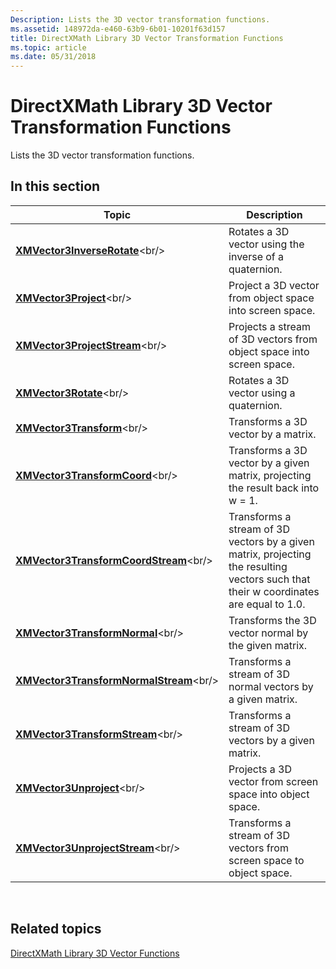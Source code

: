 ```yaml
---
Description: Lists the 3D vector transformation functions.
ms.assetid: 148972da-e460-63b9-6b01-10201f63d157
title: DirectXMath Library 3D Vector Transformation Functions
ms.topic: article
ms.date: 05/31/2018
---
```


# DirectXMath Library 3D Vector Transformation Functions

Lists the 3D vector transformation functions.

## In this section



| Topic                                                                               | Description                                                                                                                                      |
|-------------------------------------------------------------------------------------|--------------------------------------------------------------------------------------------------------------------------------------------------|
| [**XMVector3InverseRotate**](https://msdn.microsoft.com/en-us/library/Ee420818(v=VS.85).aspx)<br/>                 | Rotates a 3D vector using the inverse of a quaternion.<br/>                                                                                |
| [**XMVector3Project**](https://msdn.microsoft.com/en-us/library/Ee420934(v=VS.85).aspx)<br/>                             | Project a 3D vector from object space into screen space.<br/>                                                                              |
| [**XMVector3ProjectStream**](https://msdn.microsoft.com/en-us/library/Hh404776(v=VS.85).aspx)<br/>                 | Projects a stream of 3D vectors from object space into screen space.<br/>                                                                  |
| [**XMVector3Rotate**](https://msdn.microsoft.com/en-us/library/Ee420941(v=VS.85).aspx)<br/>                               | Rotates a 3D vector using a quaternion.<br/>                                                                                               |
| [**XMVector3Transform**](https://msdn.microsoft.com/en-us/library/Ee420942(v=VS.85).aspx)<br/>                         | Transforms a 3D vector by a matrix.<br/>                                                                                                   |
| [**XMVector3TransformCoord**](https://msdn.microsoft.com/en-us/library/Ee420943(v=VS.85).aspx)<br/>               | Transforms a 3D vector by a given matrix, projecting the result back into w = 1.<br/>                                                      |
| [**XMVector3TransformCoordStream**](https://msdn.microsoft.com/en-us/library/Hh404778(v=VS.85).aspx)<br/>   | Transforms a stream of 3D vectors by a given matrix, projecting the resulting vectors such that their w coordinates are equal to 1.0.<br/> |
| [**XMVector3TransformNormal**](https://msdn.microsoft.com/en-us/library/Ee420945(v=VS.85).aspx)<br/>             | Transforms the 3D vector normal by the given matrix.<br/>                                                                                  |
| [**XMVector3TransformNormalStream**](https://msdn.microsoft.com/en-us/library/Hh404779(v=VS.85).aspx)<br/> | Transforms a stream of 3D normal vectors by a given matrix.<br/>                                                                           |
| [**XMVector3TransformStream**](https://msdn.microsoft.com/en-us/library/Hh404780(v=VS.85).aspx)<br/>             | Transforms a stream of 3D vectors by a given matrix.<br/>                                                                                  |
| [**XMVector3Unproject**](https://msdn.microsoft.com/en-us/library/Ee420949(v=VS.85).aspx)<br/>                         | Projects a 3D vector from screen space into object space.<br/>                                                                             |
| [**XMVector3UnprojectStream**](https://msdn.microsoft.com/en-us/library/Hh404782(v=VS.85).aspx)<br/>             | Transforms a stream of 3D vectors from screen space to object space.<br/>                                                                  |



 

## Related topics

<dl> <dt>

[DirectXMath Library 3D Vector Functions](ovw-xnamath-reference-functions-vector3.md)
</dt> </dl>

 

 




